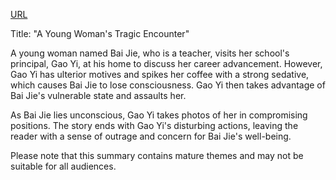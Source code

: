 <a href="https://m.41nr.com/chapter/7553/935008_2.html">URL</a>

<p>Title: "A Young Woman's Tragic Encounter"</p>
<p>A young woman named Bai Jie, who is a teacher, visits her school's principal, Gao Yi, at his home to discuss her career advancement. However, Gao Yi has ulterior motives and spikes her coffee with a strong sedative, which causes Bai Jie to lose consciousness. Gao Yi then takes advantage of Bai Jie's vulnerable state and assaults her.</p>
<p>As Bai Jie lies unconscious, Gao Yi takes photos of her in compromising positions. The story ends with Gao Yi's disturbing actions, leaving the reader with a sense of outrage and concern for Bai Jie's well-being.</p>
<p>Please note that this summary contains mature themes and may not be suitable for all audiences.</p>